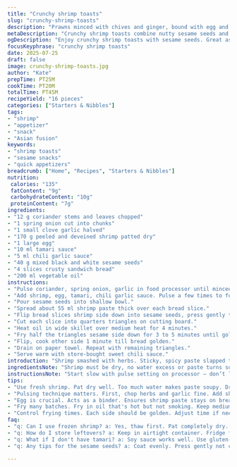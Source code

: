 ```yaml
---
title: "Crunchy shrimp toasts"
slug: "crunchy-shrimp-toasts"
description: "Prawns minced with chives and ginger, bound with egg and tamari, spread thick on sandwich slices. Rolled in black and white sesame seeds. Fried golden crisp on medium heat. Quick bites, fiery and nutty. Serve with sweet chili dipping. Snack or starter, 16 pieces from 4 bread slices."
metaDescription: "Crunchy shrimp toasts combine nutty sesame seeds and spicy shrimp. Perfect snack or starter. Simple assembly and quick fry for savory bites."
ogDescription: "Enjoy crunchy shrimp toasts with sesame seeds. Great as a snack or starter, these bites are nutty and fiery, perfect for any occasion."
focusKeyphrase: "crunchy shrimp toasts"
date: 2025-07-25
draft: false
image: crunchy-shrimp-toasts.jpg
author: "Kate"
prepTime: PT25M
cookTime: PT20M
totalTime: PT45M
recipeYield: "16 pieces"
categories: ["Starters & Nibbles"]
tags:
- "shrimp"
- "appetizer"
- "snack"
- "Asian fusion"
keywords:
- "shrimp toasts"
- "sesame snacks"
- "quick appetizers"
breadcrumb: ["Home", "Recipes", "Starters & Nibbles"]
nutrition: 
 calories: "135"
 fatContent: "9g"
 carbohydrateContent: "10g"
 proteinContent: "7g"
ingredients:
- "12 g coriander stems and leaves chopped"
- "1 spring onion cut into chunks"
- "1 small clove garlic halved"
- "170 g peeled and deveined shrimp patted dry"
- "1 large egg"
- "10 ml tamari sauce"
- "5 ml chili garlic sauce"
- "40 g mixed black and white sesame seeds"
- "4 slices crusty sandwich bread"
- "200 ml vegetable oil"
instructions:
- "Pulse coriander, spring onion, garlic in food processor until minced fine."
- "Add shrimp, egg, tamari, chili garlic sauce. Pulse a few times to form a coarse paste. Season with salt, pepper. Scrape sides."
- "Pour sesame seeds into shallow bowl."
- "Spread about 55 ml shrimp paste thick over each bread slice."
- "Flip bread slices shrimp side down into sesame seeds, press gently to coat seeds."
- "Cut each slice into quarters triangles on cutting board."
- "Heat oil in wide skillet over medium heat for 4 minutes."
- "Fry half the triangles sesame side down for 3 to 5 minutes until golden and crunchy."
- "Flip, cook other side 1 minute till bread golden."
- "Drain on paper towel. Repeat with remaining triangles."
- "Serve warm with store-bought sweet chili sauce."
introduction: "Shrimp smashed with herbs. Sticky, spicy paste slapped thick on bread. Sesame seeds clutch every bite. Oil crackles when frying. Golden, crisp triangles hit salty, spicy, nutty notes. Fast assembly, faster fry. Deceptively simple. Great snack for crowd or quick start. Swap soy for tamari, less salty. Add ginger to freshen. Heat with chili garlic sauce. You get sixteen munchable nuggets from four bread pieces. Cooling sauce optional but recommended. Fried till just right. Crunch stays. Not soggy. Midweek, weekend, anytime. Crunchy shrimps meet toasted sesame. Kitchen smells right — garlic, onions, coriander. Minimal fuss, maximum bites."
ingredientsNote: "Shrimp must be dry, no water excess or paste turns soupy. Tamari replaces soy for smoother umami without glutens. Garlic halves soften flavor when pulsed into paste rather than minced raw. Mixed black and white sesame seeds add visual contrast and toasty depth versus only white. Fresh coriander stems and leaves for vibrant herbal kick. Spring onion substitutes for mild sharpness and texture. Bread — use rustic white to hold paste, avoid crumbly sandwich styles. Egg binds shrimp and herbs ensuring paste holds on bread during frying. Chili garlic sauce gives spice and pungency; swap for sambal oelek or sriracha if needed. Vegetable oil chosen for neutral frying with high smoke point."
instructionsNote: "Start slow with pulse setting on processor — don’t liquefy shrimp; want coarse texture for bite. Salt near end to control paste moisture. Sesame seeds spread evenly in shallow dish, press bread gently to stick enough but not crush seeds. Triangles sized for easy frying, around 4 per slice. Heat oil thoroughly before frying for crisp, non-greasy crust. Monitor medium heat closely to prevent burning seeds. Flip carefully to keep shape intact. Drain on paper towel for few moments to shed excess oil. Serve fairly hot. Sweet chili sauce ready on side cools heat and adds sticky glaze contrast. Optional extras: fresh lime juice on serving, extra chopped chives. Timing can vary ±2 minutes depending on stove and pan thickness. Controlled flipping avoids breaking triangles."
tips:
- "Use fresh shrimp. Pat dry well. Too much water makes paste soupy. Dry shrimp avoid soggy results when frying. Season shrimp carefully."
- "Pulsing technique matters. First, chop herbs and garlic fine. Add shrimp last. Pulse gently, make coarse. Not too much; retain bite."
- "Egg is crucial. Acts as a binder. Ensures shrimp paste stays on bread. Don't skip this part. Without it, everything falls off."
- "Fry many batches. Fry in oil that's hot but not smoking. Keep medium heat. Fry too fast or slow can lead to soggy bread."
- "Control frying times. Each side should be golden. Adjust time if needed. Monitor closely to avoid burning. Crunch is key!"
faq:
- "q: Can I use frozen shrimp? a: Yes, thaw first. Pat completely dry. Frozen shrimp has more moisture. Watch texture of paste."
- "q: How do I store leftovers? a: Keep in airtight container. Fridge for day or two. Reheat in oven for crispness. Avoid microwave."
- "q: What if I don't have tamari? a: Soy sauce works well. Use gluten-free soy for similar flavor. Or skip it altogether."
- "q: Any tips for the sesame seeds? a: Coat evenly. Press gently not crush. Can use only white sesame if preferred. Black adds contrast."

---
```

